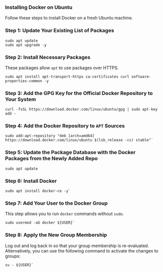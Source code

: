 ### Installing Docker on Ubuntu

Follow these steps to install Docker on a fresh Ubuntu machine.
  
### Step 1: Update Your Existing List of Packages

```
sudo apt update
sudo apt upgrade -y
```

### Step 2: Install Necessary Packages

These packages allow `apt` to use packages over HTTPS.

```
sudo apt install apt-transport-https ca-certificates curl software-properties-common -y
```

### Step 3: Add the GPG Key for the Official Docker Repository to Your System

```
curl -fsSL https://download.docker.com/linux/ubuntu/gpg | sudo apt-key add -
```

### Step 4: Add the Docker Repository to `APT` Sources

```
sudo add-apt-repository "deb [arch=amd64] https://download.docker.com/linux/ubuntu $(lsb_release -cs) stable"`
```

### Step 5: Update the Package Database with the Docker Packages from the Newly Added Repo

```
sudo apt update
```

### Step 6: Install Docker

```
sudo apt install docker-ce -y`
```

### Step 7: Add Your User to the Docker Group

This step allows you to run `docker` commands without `sudo`.

```
sudo usermod -aG docker ${USER}`
```

### Step 8: Apply the New Group Membership

Log out and log back in so that your group membership is re-evaluated. Alternatively, you can use the following command to activate the changes to groups:

```
su - ${USER}`
```
